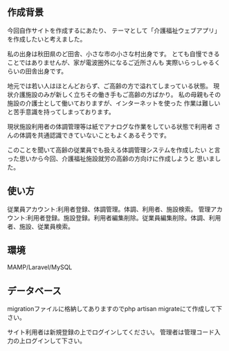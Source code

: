## 作成背景
今回自作サイトを作成するにあたり、
テーマとして「介護福祉ウェブアプリ」を作成したいと考えました。

私の出身は秋田県のど田舎、小さな市の小さな村出身です。
とても自慢できることではありませんが、家が電波圏外になるご近所さんも
実際いらっしゃるくらいの田舎出身です。

地元では若い人はほとんどおらず、ご高齢の方で溢れてしまっている状態。
現状介護施設のみが新しく立ちその働き手もご高齢の方ばかり。
私の母親もその施設の介護士として働いておりますが、インターネットを使った
作業は難しいと苦手意識を持ってしまっております。

現状施設利用者の体調管理等は紙でアナログな作業をしている状態で利用者
さんの体調を共通認識できていないこともよくあるそうです。

このことを聞いて高齢の従業員でも扱える体調管理システムを作成したい
と言った思いから今回、介護福祉施設就労の高齢の方向けに作成しようと
思いました。

## 使い方
従業員アカウント:利用者登録、体調管理。体調、利用者、施設検索。
管理アカウント:利用者登録。施設登録。利用者編集削除。従業員編集削除。体調、利用者、施設、従業員検索。

## 環境
MAMP/Laravel/MySQL

## データベース
migrationファイルに格納してありますのでphp artisan migrateにて作成して下さい。

サイト利用者は新規登録の上でログインしてください。
管理者は管理コード入力の上ログインして下さい。